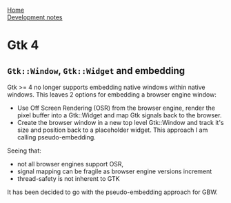 [Home](../../README.md)<br>
[Development notes](../README.md)

# Gtk 4

## `Gtk::Window`, `Gtk::Widget` and embedding
Gtk >= 4 no longer supports embedding native windows within native windows. This leaves 2 options for embedding a browser engine window:
- Use Off Screen Rendering (OSR) from the browser engine, render the pixel buffer into a Gtk::Widget and map Gtk signals back to the browser.
- Create the browser window in a new top level Gtk::Window and track it's size and position back to a placeholder widget. This approach I am calling pseudo-embedding.

Seeing that:
- not all browser engines support OSR, 
- signal mapping can be fragile as browser engine versions increment
- thread-safety is not inherent to GTK

It has been decided to go with the pseudo-embedding approach for GBW.